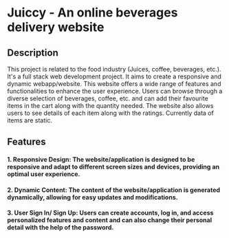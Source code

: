 # **Juiccy - An online beverages delivery website**
## Description
This project is related to the food industry (Juices, coffee, beverages, etc.). It's a full stack web development project. It aims to create a responsive and dynamic webapp/website. This website offers a wide range of features and functionalities to enhance the user experience. Users can browse through a diverse selection of beverages, coffee, etc. and can add their favourite items in the cart along with the quantity needed. The website also allows users to see details of each item along with the ratings. Currently data of items are static.

## Features
#### 1. **Responsive Design:** The website/application is designed to be responsive and adapt to different screen sizes and devices, providing an optimal user experience.
#### 2. **Dynamic Content:** The content of the website/application is generated dynamically, allowing for easy updates and modifications.
#### 3. **User Sign In/ Sign Up:** Users can create accounts, log in, and access personalized features and content and can also change their personal detail with the help of the password.
